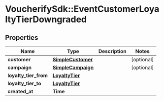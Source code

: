 # VoucherifySdk::EventCustomerLoyaltyTierDowngraded

## Properties

| Name | Type | Description | Notes |
| ---- | ---- | ----------- | ----- |
| **customer** | [**SimpleCustomer**](SimpleCustomer.md) |  | [optional] |
| **campaign** | [**SimpleCampaign**](SimpleCampaign.md) |  | [optional] |
| **loyalty_tier_from** | [**LoyaltyTier**](LoyaltyTier.md) |  |  |
| **loyalty_tier_to** | [**LoyaltyTier**](LoyaltyTier.md) |  |  |
| **created_at** | **Time** |  |  |

